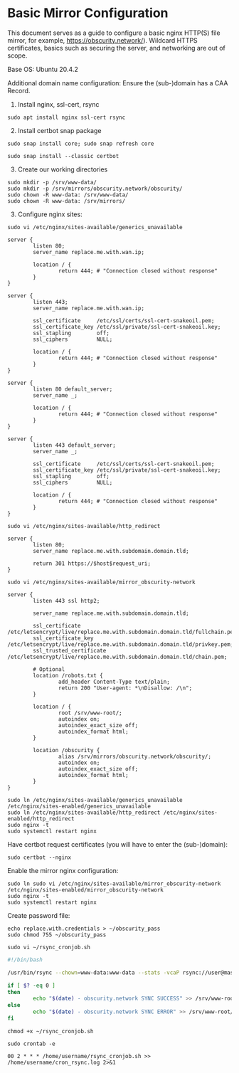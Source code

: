 # Basic Mirror Configuration

This document serves as a guide to configure a basic nginx HTTP(S) file mirror, for example, https://obscurity.network/). 
Wildcard HTTPS certificates, basics such as securing the server, and networking are out of scope.

Base OS: Ubuntu 20.4.2

Additional domain name configuration: Ensure the (sub-)domain has a CAA Record.

1) Install nginx, ssl-cert, rsync

```
sudo apt install nginx ssl-cert rsync
```

2) Install certbot snap package

```
sudo snap install core; sudo snap refresh core
```
```
sudo snap install --classic certbot
```

3) Create our working directories

```
sudo mkdir -p /srv/www-data/
sudo mkdir -p /srv/mirrors/obscurity.network/obscurity/
sudo chown -R www-data: /srv/www-data/
sudo chown -R www-data: /srv/mirrors/
```

3) Configure nginx sites:

```
sudo vi /etc/nginx/sites-available/generics_unavailable
```
```
server {
        listen 80;
        server_name replace.me.with.wan.ip;

        location / {
                return 444; # "Connection closed without response"
        }
}

server {
        listen 443;
        server_name replace.me.with.wan.ip;

        ssl_certificate     /etc/ssl/certs/ssl-cert-snakeoil.pem;
        ssl_certificate_key /etc/ssl/private/ssl-cert-snakeoil.key;
        ssl_stapling        off;
        ssl_ciphers         NULL;

        location / {
                return 444; # "Connection closed without response"
        }
}

server {
        listen 80 default_server;
        server_name _;

        location / {
                return 444; # "Connection closed without response"
        }
}

server {
        listen 443 default_server;
        server_name _;

        ssl_certificate     /etc/ssl/certs/ssl-cert-snakeoil.pem;
        ssl_certificate_key /etc/ssl/private/ssl-cert-snakeoil.key;
        ssl_stapling        off;
        ssl_ciphers         NULL;

        location / {
                return 444; # "Connection closed without response"
        }
}
```
```
sudo vi /etc/nginx/sites-available/http_redirect
```
```
server {
        listen 80;
        server_name replace.me.with.subdomain.domain.tld;

        return 301 https://$host$request_uri;
}
```
```
sudo vi /etc/nginx/sites-available/mirror_obscurity-network
```
```
server {
        listen 443 ssl http2;

        server_name replace.me.with.subdomain.domain.tld;

        ssl_certificate /etc/letsencrypt/live/replace.me.with.subdomain.domain.tld/fullchain.pem;
        ssl_certificate_key /etc/letsencrypt/live/replace.me.with.subdomain.domain.tld/privkey.pem;
        ssl_trusted_certificate /etc/letsencrypt/live/replace.me.with.subdomain.domain.tld/chain.pem;

        # Optional
        location /robots.txt {
                add_header Content-Type text/plain;
                return 200 "User-agent: *\nDisallow: /\n";
        }

        location / {
                root /srv/www-root/;
                autoindex on;
                autoindex_exact_size off;
                autoindex_format html;
        }

        location /obscurity {
                alias /srv/mirrors/obscurity.network/obscurity/;
                autoindex on;
                autoindex_exact_size off;
                autoindex_format html;
        }
}
```
```
sudo ln /etc/nginx/sites-available/generics_unavailable /etc/nginx/sites-enabled/generics_unavailable
sudo ln /etc/nginx/sites-available/http_redirect /etc/nginx/sites-enabled/http_redirect
sudo nginx -t
sudo systemctl restart nginx
```

Have certbot request certificates (you will have to enter the (sub-)domain):
```
sudo certbot --nginx
```

Enable the mirror nginx configuration:
```
sudo ln sudo vi /etc/nginx/sites-available/mirror_obscurity-network /etc/nginx/sites-enabled/mirror_obscurity-network
sudo nginx -t
sudo systemctl restart nginx
```

Create password file:
```
echo replace.with.credentials > ~/obscurity_pass
sudo chmod 755 ~/obscurity_pass
```

```
sudo vi ~/rsync_cronjob.sh
```
```bash
#!/bin/bash

/usr/bin/rsync --chown=www-data:www-data --stats -vcaP rsync://user@master:port/obscurity /srv/mirrors/obscurity.network/obscurity/ --password-file /home/username/obscurity_pass;

if [ $? -eq 0 ]
then
        echo "$(date) - obscurity.network SYNC SUCCESS" >> /srv/www-root/mirror_sync_log.txt
else
        echo "$(date) - obscurity.network SYNC ERROR" >> /srv/www-root/mirror_sync_log.txt
fi
```

```
chmod +x ~/rsync_cronjob.sh
```
```
sudo crontab -e
```
```
00 2 * * * /home/username/rsync_cronjob.sh >> /home/username/cron_rsync.log 2>&1
```
